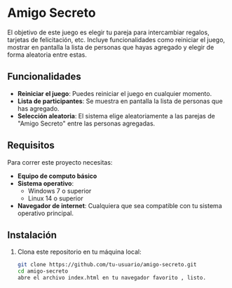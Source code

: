 # Amigo Secreto

El objetivo de este juego es elegir tu pareja para intercambiar regalos, tarjetas de felicitación, etc. Incluye funcionalidades como reiniciar el juego, mostrar en pantalla la lista de personas que hayas agregado y elegir de forma aleatoria entre estas.

## Funcionalidades

- **Reiniciar el juego**: Puedes reiniciar el juego en cualquier momento.
- **Lista de participantes**: Se muestra en pantalla la lista de personas que has agregado.
- **Selección aleatoria**: El sistema elige aleatoriamente a las parejas de "Amigo Secreto" entre las personas agregadas.

## Requisitos

Para correr este proyecto necesitas:

- **Equipo de computo básico**
- **Sistema operativo**:
  - Windows 7 o superior
  - Linux 14 o superior
- **Navegador de internet**: Cualquiera que sea compatible con tu sistema operativo principal.

## Instalación

1. Clona este repositorio en tu máquina local:
   ```bash
   git clone https://github.com/tu-usuario/amigo-secreto.git
   cd amigo-secreto
   abre el archivo index.html en tu navegador favorito , listo.
